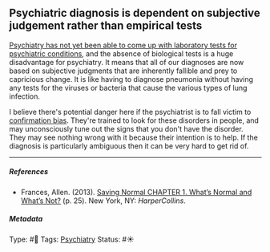 ## Psychiatric diagnosis is dependent on subjective judgement rather than empirical tests

[Psychiatry has not yet been able to come up with laboratory tests for psychiatric conditions](Psychiatry%20has%20not%20yet%20been%20able%20to%20come%20up%20with%20laboratory%20tests%20for%20psychiatric%20conditions.md), and the absence of biological tests is a huge disadvantage for psychiatry. It means that all of our diagnoses are now based on subjective judgments that are inherently fallible and prey to capricious change. It is like having to diagnose pneumonia without having any tests for the viruses or bacteria that cause the various types of lung infection.

I believe there's potential danger here if the psychiatrist is to fall victim to [confirmation bias](Confirmation%20bias.md). They're trained to look for these disorders in people, and may unconsciously tune out the signs that you don't have the disorder. They may see nothing wrong with it because their intention is to help. If the diagnosis is particularly ambiguous then it can be very hard to get rid of.

---

##### References

* Frances, Allen. (2013). [Saving Normal CHAPTER 1. What’s Normal and What’s Not?](Saving%20Normal%20CHAPTER%201.%20What%E2%80%99s%20Normal%20and%20What%E2%80%99s%20Not%3F.md) (p. 25). New York, NY: *HarperCollins*.

##### Metadata

Type: #🔴 
Tags: [Psychiatry](Psychiatry.md)
Status: #☀️ 
